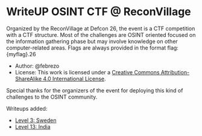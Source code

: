 WriteUP OSINT CTF @ ReconVillage
================================


Organized by the ReconVillage at Defcon 26, the event is a CTF competition with a CTF structure. Most of the challenges are OSINT oriented focused on the  information gathering phase but may involve knowledge on other computer-related areas. Flags are always provided in the format flag:{myflag}.26

- Author: @febrezo
- License: This work is licensed under a [Creative Commons Attribution-ShareAlike 4.0 International License](http://creativecommons.org/licenses/by-sa/4.0/).

Special thanks for the organizers of the event for deploying this kind of challenges to the OSINT community.

Writeups added:
- [Level 3: Sweden](levels/level_03-Sweden.md)
- [Level 13: India](levels/level_13-India.md)

